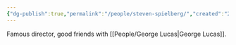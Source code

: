 ```yaml
---
{"dg-publish":true,"permalink":"/people/steven-spielberg/","created":"2024-02-05","updated":"2024-02-26"}
---
```



Famous director, good friends with [[People/George Lucas\|George Lucas]].
